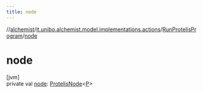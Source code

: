 ```yaml
---
title: node
---
```

//[alchemist](../../../index.html)/[it.unibo.alchemist.model.implementations.actions](../index.html)/[RunProtelisProgram](index.html)/[node](node.html)



# node



[jvm]\
private val [node](node.html): [ProtelisNode](../../it.unibo.alchemist.model.implementations.nodes/-protelis-node/index.html)<[P](../../it.unibo.alchemist.protelis/-alchemist-execution-context/index.html)>




